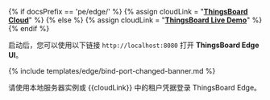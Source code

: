 {% if docsPrefix == 'pe/edge/' %}
{% assign cloudLink = "[**ThingsBoard Cloud**](https://thingsboard.cloud/signup)" %}
{% else %}
{% assign cloudLink = "[**ThingsBoard Live Demo**](https://demo.thingsboard.io/signup)" %}
{% endif %}

启动后，您可以使用以下链接 `http://localhost:8080` 打开 **ThingsBoard Edge UI**。

{% include templates/edge/bind-port-changed-banner.md %}

请使用本地服务器实例或 {{cloudLink}} 中的租户凭据登录 ThingsBoard Edge。